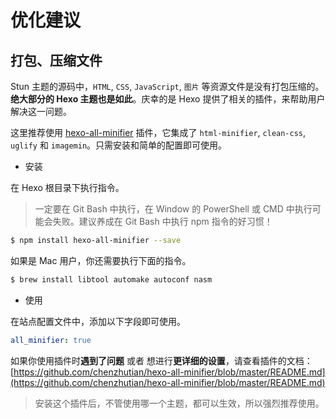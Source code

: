 # 优化建议

## 打包、压缩文件

Stun 主题的源码中，`HTML`, `CSS`, `JavaScript`, `图片` 等资源文件是没有打包压缩的。**绝大部分的 Hexo 主题也是如此**。庆幸的是 Hexo 提供了相关的插件，来帮助用户解决这一问题。

这里推荐使用 [hexo-all-minifier](https://github.com/chenzhutian/hexo-all-minifier) 插件，它集成了 `html-minifier`, `clean-css`, `uglify` 和 `imagemin`。只需安装和简单的配置即可使用。

- 安装

在 Hexo 根目录下执行指令。

> 一定要在 Git Bash 中执行，在 Window 的 PowerShell 或 CMD 中执行可能会失败。建议养成在 Git Bash 中执行 npm 指令的好习惯！

``` bash
$ npm install hexo-all-minifier --save
```

如果是 Mac 用户，你还需要执行下面的指令。

``` bash
$ brew install libtool automake autoconf nasm
```

- 使用

在站点配置文件中，添加以下字段即可使用。

``` yaml
all_minifier: true
```

如果你使用插件时**遇到了问题** 或者 想进行**更详细的设置**，请查看插件的文档：[https://github.com/chenzhutian/hexo-all-minifier/blob/master/README.md](https://github.com/chenzhutian/hexo-all-minifier/blob/master/README.md)

> 安装这个插件后，不管使用哪一个主题，都可以生效，所以强烈推荐使用。
